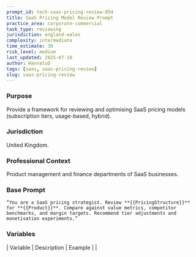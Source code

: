 ```yaml
---
prompt_id: tech-saas-pricing-review-054
title: SaaS Pricing Model Review Prompt
practice_area: corporate-commercial
task_type: reviewing
jurisdiction: england-wales
complexity: intermediate
time_estimate: 30
risk_level: medium
last_updated: 2025-07-10
author: HannatuD
tags: [saas, saas-pricing-review]
slug: saas-pricing-review
---
```


### Purpose  
Provide a framework for reviewing and optimising SaaS pricing models (subscription tiers, usage-based, hybrid).

### Jurisdiction  
United Kingdom.

### Professional Context  
Product management and finance departments of SaaS businesses.

### Base Prompt  
```text
“You are a SaaS pricing strategist. Review **{{PricingStructure}}** for **{{Product}}**. Compare against value metrics, competitor benchmarks, and margin targets. Recommend tier adjustments and monetisation experiments.”
```

### Variables  
| Variable | Description | Example |
|
